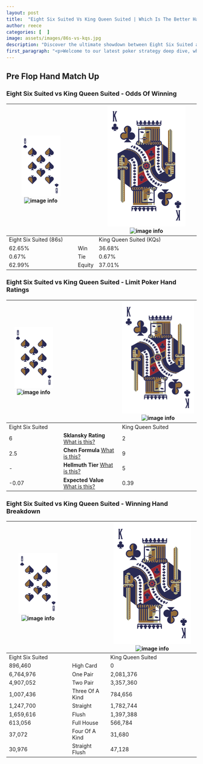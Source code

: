 ```yaml
---
layout: post
title:  "Eight Six Suited Vs King Queen Suited | Which Is The Better Hand In Poker? A Complete Guide"
author: reece
categories: [  ]
image: assets/images/86s-vs-kqs.jpg
description: "Discover the ultimate showdown between Eight Six Suited and King Queen Suited in poker! Uncover the odds, strategies, and scenarios where one hand triumphs over the other. Get ready to up your poker game with this thrilling analysis."
first_paragraph: "<p>Welcome to our latest poker strategy deep dive, where we're pitting two distinct hands against each other in a high-stakes showdown: Eight Six Suited vs King Queen Suited.</p><p>In the dynamic world of poker, every decision counts, and knowing which hand holds the upper hand is key to your success at the table.</p><p>In this article, we'll dissect these two hands, explore the scenarios where one dominates the other, and equip you with the knowledge to make strategic choices that can tip the odds in your favor.</p><p>Get ready to unravel the intriguing dynamics of these poker hands and elevate your game to new heights.</p>"
---
```




[comment]: # (sp0)

## Pre Flop Hand Match Up

<div class="table hand-ratings" markdown="1"> 



### Eight Six Suited vs King Queen Suited - Odds Of Winning


    
| ![image info](assets/images/hand1/8.png) ![image info](assets/images/hand1/6s.png) |  | ![image info](assets/images/hand2/K.png) ![image info](assets/images/hand2/Qs.png) |
| -------- | -------- | -------- |
| Eight Six Suited (86s) |  | King Queen Suited (KQs) |
| 62.65% | Win | 36.68% |
| 0.67% | Tie | 0.67% |
| 62.99% | Equity | 37.01% |




[comment]: # (sp1)



### Eight Six Suited vs King Queen Suited - Limit Poker Hand Ratings


    
| ![image info](assets/images/hand1/8.png) ![image info](assets/images/hand1/6s.png) |  | ![image info](assets/images/hand2/K.png) ![image info](assets/images/hand2/Qs.png) |
| -------- | -------- | -------- |
| Eight Six Suited |  | King Queen Suited |
| 6 | **Sklansky Rating** [What is this?](/sklansky-rating-explained) | 2 |
| 2.5 | **Chen Formula** [What is this?](/chen-formula-explained) | 9 |
| - | **Hellmuth Tier** [What is this?](/Hellmuth-tier-explained) | 5 |
| -0.07 | **Expected Value** [What is this?](/expected-value-explained) | 0.39 |




[comment]: # (sp2)



### Eight Six Suited vs King Queen Suited - Winning Hand Breakdown


    
| ![image info](assets/images/hand1/8.png) ![image info](assets/images/hand1/6s.png) |  | ![image info](assets/images/hand2/K.png) ![image info](assets/images/hand2/Qs.png) |
| -------- | -------- | -------- |
| Eight Six Suited |  | King Queen Suited |
| 896,460 | High Card | 0 |
| 6,764,976 | One Pair | 2,081,376 |
| 4,907,052 | Two Pair | 3,357,360 |
| 1,007,436 | Three Of A Kind | 784,656 |
| 1,247,700 | Straight | 1,782,744 |
| 1,659,616 | Flush | 1,397,388 |
| 613,056 | Full House | 566,784 |
| 37,072 | Four Of A Kind | 31,680 |
| 30,976 | Straight Flush | 47,128 |




[comment]: # (sp3)



</div>

[comment]: # (sp4)



[comment]: # (sp5)

